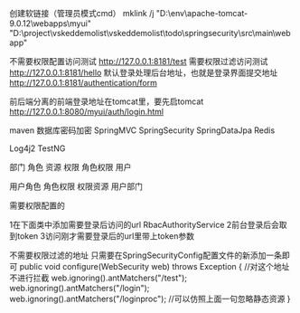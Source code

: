 
创建软链接（管理员模式cmd）
mklink /j "D:\env\apache-tomcat-9.0.12\webapps\myui" "D:\project\vskeddemolist\vskeddemolist\todo\springsecurity\src\main\webapp"


不需要权限配置访问测试
http://127.0.0.1:8181/test
需要权限过滤访问测试
http://127.0.0.1:8181/hello
默认登录处理后台地址，也就是登录界面提交地址
http://127.0.0.1:8181/authentication/form

前后端分离的前端登录地址在tomcat里，要先启tomcat
http://127.0.0.1:8080/myui/auth/login.html

maven
数据库密码加密
SpringMVC
SpringSecurity
SpringDataJpa
Redis

Log4j2
TestNG


部门
角色
资源
权限
角色权限
用户

用户角色
角色权限
权限资源
用户部门


需要权限配置的

1在下面类中添加需要登录后访问的url
RbacAuthorityService
2前台登录后会取到token
3访问刚才需要登录后的url里带上token参数

不需要权限过滤的地址
只需要在SpringSecurityConfig配置文件的新添加一条即可
    public void configure(WebSecurity web) throws Exception {
        //对这个地址不进行拦截
        web.ignoring().antMatchers("/test");
        web.ignoring().antMatchers("/login");
        web.ignoring().antMatchers("/loginproc");
        //可以仿照上面一句忽略静态资源
    }
